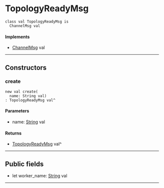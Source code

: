 # TopologyReadyMsg

```pony
class val TopologyReadyMsg is
  ChannelMsg val
```

#### Implements

* [ChannelMsg](wallaroo-core-messages-ChannelMsg) val

---

## Constructors

### create

```pony
new val create(
  name: String val)
: TopologyReadyMsg val^
```
#### Parameters

*   name: [String](builtin-String) val

#### Returns

* [TopologyReadyMsg](wallaroo-core-messages-TopologyReadyMsg) val^

---

## Public fields

* let worker_name: [String](builtin-String) val

---

